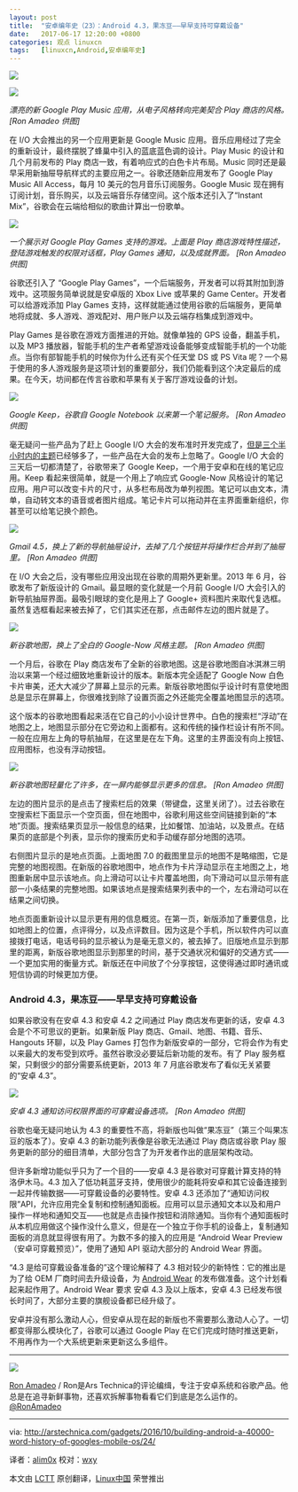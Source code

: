 ```yaml
---
layout: post
title:	"安卓编年史（23）：Android 4.3，果冻豆——早早支持可穿戴设备"
date:	2017-06-17 12:20:00 +0800 
categories:	观点 linuxcn 
tags:	[linuxcn,Android,安卓编年史]
---
```



![](/Asserts/Images//attachment/album/201706/17/121243fsvwnn676wy8no8o.jpg)


![](/Asserts/Images//attachment/album/201706/17/121358h51m3mftcmc5uls3.jpg)


*漂亮的新 Google Play Music 应用，从电子风格转向完美契合 Play 商店的风格。 [Ron Amadeo 供图]*


在 I/O 大会推出的另一个应用更新是 Google Music 应用。音乐应用经过了完全的重新设计，最终摆脱了蜂巢中引入的蓝底蓝色调的设计。Play Music 的设计和几个月前发布的 Play 商店一致，有着响应式的白色卡片布局。Music 同时还是最早采用新抽屉导航样式的主要应用之一。谷歌还随新应用发布了 Google Play Music All Access，每月 10 美元的包月音乐订阅服务。Google Music 现在拥有订阅计划，音乐购买，以及云端音乐存储空间。这个版本还引入了“Instant Mix”，谷歌会在云端给相似的歌曲计算出一份歌单。


![](/Asserts/Images//attachment/album/201706/17/121435ka1vfv19uqvy1bq9.jpg)


*一个展示对 Google Play Games 支持的游戏。上面是 Play 商店游戏特性描述，登陆游戏触发的权限对话框，Play Games 通知，以及成就界面。 [Ron Amadeo 供图]*


谷歌还引入了 “Google Play Games”，一个后端服务，开发者可以将其附加到游戏中。这项服务简单说就是安卓版的 Xbox Live 或苹果的 Game Center。开发者可以给游戏添加 Play Games 支持，这样就能通过使用谷歌的后端服务，更简单地将成就、多人游戏、游戏配对、用户账户以及云端存档集成到游戏中。


Play Games 是谷歌在游戏方面推进的开始。就像单独的 GPS 设备，翻盖手机，以及 MP3 播放器，智能手机的生产者希望游戏设备能够变成智能手机的一个功能点。当你有部智能手机的时候你为什么还有买个任天堂 DS 或 PS Vita 呢？一个易于使用的多人游戏服务是这项计划的重要部分，我们仍能看到这个决定最后的成果。在今天，坊间都在传言谷歌和苹果有关于客厅游戏设备的计划。


![](/Asserts/Images//attachment/album/201706/17/121523sz0vhfyfshhvee4v.jpg)


*Google Keep，谷歌自 Google Notebook 以来第一个笔记服务。 [Ron Amadeo 供图]*


毫无疑问一些产品为了赶上 Google I/O 大会的发布准时开发完成了，[但是三个半小时内的主题](http://live.arstechnica.com/liveblog-google-io-2013-keynote/)已经够多了，一些产品在大会的发布上忽略了。Google I/O 大会的三天后一切都清楚了，谷歌带来了 Google Keep，一个用于安卓和在线的笔记应用。Keep 看起来很简单，就是一个用上了响应式 Google-Now 风格设计的笔记应用。用户可以改变卡片的尺寸，从多栏布局改为单列视图。笔记可以由文本，清单，自动转文本的语音或者图片组成。笔记卡片可以拖动并在主界面重新组织，你甚至可以给笔记换个颜色。


![](/Asserts/Images//attachment/album/201706/17/121555k9rq18jcgn4414ig.jpg)


*Gmail 4.5，换上了新的导航抽屉设计，去掉了几个按钮并将操作栏合并到了抽屉里。 [Ron Amadeo 供图]*


在 I/O 大会之后，没有哪些应用没出现在谷歌的周期外更新里。2013 年 6 月，谷歌发布了新版设计的 Gmail。最显眼的变化就是一个月前 Google I/O 大会引入的新导航抽屉界面。最吸引眼球的变化是用上了 Google+ 资料图片来取代复选框。虽然复选框看起来被去掉了，它们其实还在那，点击邮件左边的图片就是了。


![](/Asserts/Images//attachment/album/201706/17/121628bms32k6ns6n20mis.jpg)


*新谷歌地图，换上了全白的 Google-Now 风格主题。 [Ron Amadeo 供图]*


一个月后，谷歌在 Play 商店发布了全新的谷歌地图。这是谷歌地图自冰淇淋三明治以来第一个经过细致地重新设计的版本。新版本完全适配了 Google Now 白色卡片审美，还大大减少了屏幕上显示的元素。新版谷歌地图似乎设计时有意使地图总是显示在屏幕上，你很难找到除了设置页面之外还能完全覆盖地图显示的选项。


这个版本的谷歌地图看起来活在它自己的小小设计世界中。白色的搜索栏“浮动”在地图之上，地图显示部分在它旁边和上面都有。这和传统的操作栏设计有所不同。一般在应用左上角的导航抽屉，在这里是在左下角。这里的主界面没有向上按钮、应用图标，也没有浮动按钮。


![](/Asserts/Images//attachment/album/201706/17/121702huuhuwujpjzbihhk.jpg)


*新谷歌地图轻量化了许多，在一屏内能够显示更多的信息。 [Ron Amadeo 供图]*


左边的图片显示的是点击了搜索栏后的效果（带键盘，这里关闭了）。过去谷歌在空搜索栏下面显示一个空页面，但在地图中，谷歌利用这些空间链接到新的“本地”页面。搜索结果页显示一般信息的结果，比如餐馆、加油站，以及景点。在结果页的底部是个列表，显示你的搜索历史和手动缓存部分地图的选项。


右侧图片显示的是地点页面。上面地图 7.0 的截图里显示的地图不是略缩图，它是完整的地图视图。在新版的谷歌地图中，地点作为卡片浮动显示在主地图之上，地图重新居中显示该地点。向上滑动可以让卡片覆盖地图，向下滑动可以显示带有底部一小条结果的完整地图。如果该地点是搜索结果列表中的一个，左右滑动可以在结果之间切换。


地点页面重新设计以显示更有用的信息概览。在第一页，新版添加了重要信息，比如地图上的位置，点评得分，以及点评数目。因为这是个手机，所以软件内可以直接拨打电话，电话号码的显示被认为是毫无意义的，被去掉了。旧版地点显示到那里的距离，新版谷歌地图显示到那里的时间，基于交通状况和偏好的交通方式——一个更加实用的衡量方式。新版还在中间放了个分享按钮，这使得通过即时通讯或短信协调的时候更加方便。


### Android 4.3，果冻豆——早早支持可穿戴设备


如果谷歌没有在安卓 4.3 和安卓 4.2 之间通过 Play 商店发布更新的话，安卓 4.3 会是个不可思议的更新。如果新版 Play 商店、Gmail、地图、书籍、音乐、Hangouts 环聊，以及 Play Games 打包作为新版安卓的一部分，它将会作为有史以来最大的发布受到欢呼。虽然谷歌没必要延后新功能的发布。有了 Play 服务框架，只剩很少的部分需要系统更新，2013 年 7 月底谷歌发布了看似无关紧要的“安卓 4.3”。


![](/Asserts/Images//attachment/album/201706/17/121733pfcrm1fumccxmvwe.jpg)


*安卓 4.3 通知访问权限界面的可穿戴设备选项。 [Ron Amadeo 供图]*


谷歌也毫无疑问地认为 4.3 的重要性不高，将新版也叫做“果冻豆”（第三个叫果冻豆的版本了）。安卓 4.3 的新功能列表像是谷歌无法通过 Play 商店或谷歌 Play 服务更新的部分的细目清单，大部分包含了为开发者作出的底层架构改动。


但许多新增功能似乎只为了一个目的——安卓 4.3 是谷歌对可穿戴计算支持的特洛伊木马。4.3 加入了低功耗蓝牙支持，使用很少的能耗将安卓和其它设备连接到一起并传输数据——可穿戴设备的必要特性。安卓 4.3 还添加了“通知访问权限”API，允许应用完全复制和控制通知面板。应用可以显示通知文本以及和用户操作一样地和通知交互——也就是点击操作按钮和消除通知。当你有个通知面板时从本机应用做这个操作没什么意义，但是在一个独立于你手机的设备上，复制通知面板的消息就显得很有用了。为数不多的接入的应用是 “Android Wear Preview（安卓可穿戴预览）”，使用了通知 API 驱动大部分的 Android Wear 界面。


“4.3 是给可穿戴设备准备的”这个理论解释了 4.3 相对较少的新特性：它的推出是为了给 OEM 厂商时间去升级设备，为 [Android Wear](http://arstechnica.com/gadgets/2014/03/in-depth-with-android-wear-googles-quantum-leap-of-a-smartwatch-os/) 的发布做准备。这个计划看起来起作用了。Android Wear 要求 安卓 4.3 及以上版本，安卓 4.3 已经发布很长时间了，大部分主要的旗舰设备都已经升级了。


安卓并没有那么激动人心，但安卓从现在起的新版也不需要那么激动人心了。一切都变得那么模块化了，谷歌可以通过 Google Play 在它们完成时随时推送更新，不用再作为一个大系统更新来更新这么多组件。




---


![](/Asserts/Images//attachment/album/201706/17/122014oh088gt7ppgbgv32.jpg)


[Ron Amadeo](http://arstechnica.com/author/ronamadeo) / Ron是Ars Technica的评论编缉，专注于安卓系统和谷歌产品。他总是在追寻新鲜事物，还喜欢拆解事物看看它们到底是怎么运作的。[@RonAmadeo](https://twitter.com/RonAmadeo)




---


via: <http://arstechnica.com/gadgets/2016/10/building-android-a-40000-word-history-of-googles-mobile-os/24/>


译者：[alim0x](https://github.com/alim0x) 校对：[wxy](https://github.com/wxy)


本文由 [LCTT](https://github.com/LCTT/TranslateProject) 原创翻译，[Linux中国](http://linux.cn/) 荣誉推出
